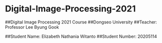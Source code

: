 # Digital-Image-Processing-2021
##Digital Image Processing 2021 Course
##Dongseo University
##Teacher: Professor Lee Byung Gook

##Student Name: Elizabeth Nathania Witanto
##Student Number: 20205114
